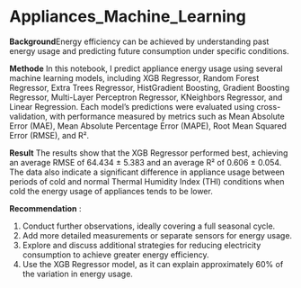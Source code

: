 # Appliances_Machine_Learning

**Background**Energy efficiency can be achieved by understanding past energy usage and predicting future consumption under specific conditions. 

**Methode** In this notebook, I predict appliance energy usage using several machine learning models, including XGB Regressor, Random Forest Regressor, Extra Trees Regressor, HistGradient Boosting, Gradient Boosting Regressor, Multi-Layer Perceptron Regressor, KNeighbors Regressor, and Linear Regression. Each model’s predictions were evaluated using cross-validation, with performance measured by metrics such as Mean Absolute Error (MAE), Mean Absolute Percentage Error (MAPE), Root Mean Squared Error (RMSE), and R².

**Result** The results show that the XGB Regressor performed best, achieving an average RMSE of 64.434 ± 5.383 and an average R² of 0.606 ± 0.054. The data also indicate a significant difference in appliance usage between periods of cold and normal Thermal Humidity Index (THI) conditions when cold the energy usage of appliances tends to be lower.

**Recommendation** :
1. Conduct further observations, ideally covering a full seasonal cycle.
2. Add more detailed measurements or separate sensors for energy usage.
3. Explore and discuss additional strategies for reducing electricity consumption to achieve greater energy efficiency.
4. Use the XGB Regressor model, as it can explain approximately 60% of the variation in energy usage.
